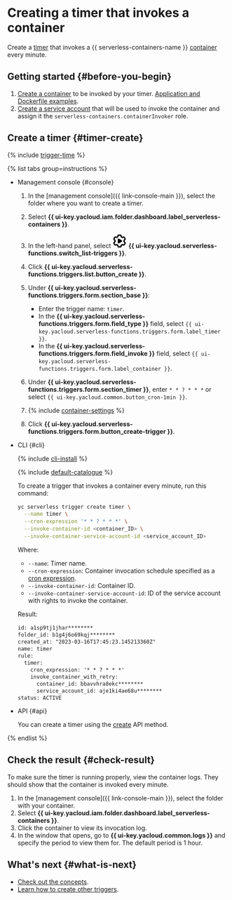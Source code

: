 # Creating a timer that invokes a container

Create a [timer](../concepts/trigger/timer.md) that invokes a {{ serverless-containers-name }} [container](../concepts/container.md) every minute.

## Getting started {#before-you-begin}

1. [Create a container](../operations/index.md#create-container) to be invoked by your timer. [Application and Dockerfile examples](container.md#examples).
1. [Create a service account](../../iam/operations/sa/create.md) that will be used to invoke the container and assign it the `serverless-containers.containerInvoker` role.

## Create a timer {#timer-create}

{% include [trigger-time](../../_includes/functions/trigger-time.md) %}

{% list tabs group=instructions %}

- Management console {#console}

   1. In the [management console]({{ link-console-main }}), select the folder where you want to create a timer.

   1. Select **{{ ui-key.yacloud.iam.folder.dashboard.label_serverless-containers }}**.

   1. In the left-hand panel, select ![image](../../_assets/console-icons/gear-play.svg) **{{ ui-key.yacloud.serverless-functions.switch_list-triggers }}**.

   1. Click **{{ ui-key.yacloud.serverless-functions.triggers.list.button_create }}**.

   1. Under **{{ ui-key.yacloud.serverless-functions.triggers.form.section_base }}**:

      * Enter the trigger name: `timer`.
      * In the **{{ ui-key.yacloud.serverless-functions.triggers.form.field_type }}** field, select `{{ ui-key.yacloud.serverless-functions.triggers.form.label_timer }}`.
      * In the **{{ ui-key.yacloud.serverless-functions.triggers.form.field_invoke }}** field, select `{{ ui-key.yacloud.serverless-functions.triggers.form.label_container }}`.

   1. Under **{{ ui-key.yacloud.serverless-functions.triggers.form.section_timer }}**, enter `* * ? * * *` or select `{{ ui-key.yacloud.common.button_cron-1min }}`.

   1. {% include [container-settings](../../_includes/serverless-containers/container-settings.md) %}

   1. Click **{{ ui-key.yacloud.serverless-functions.triggers.form.button_create-trigger }}**.

- CLI {#cli}

   {% include [cli-install](../../_includes/cli-install.md) %}

   {% include [default-catalogue](../../_includes/default-catalogue.md) %}

   To create a trigger that invokes a container every minute, run this command:

   ```bash
   yc serverless trigger create timer \
     --name timer \
     --cron-expression '* * ? * * *' \
     --invoke-container-id <container_ID> \
     --invoke-container-service-account-id <service_account_ID>
   ```

   Where:

   * `--name`: Timer name.
   * `--cron-expression`: Container invocation schedule specified as a [cron expression](../concepts/trigger/timer.md#cron-expression).
   * `--invoke-container-id`: Container ID.
   * `--invoke-container-service-account-id`: ID of the service account with rights to invoke the container.

   Result:

   ```text
   id: a1sp9tj1jhar********
   folder_id: b1g4j6o69kqj********
   created_at: "2023-03-16T17:45:23.145213360Z"
   name: timer
   rule:
     timer:
       cron_expression: '* * ? * * *'
       invoke_container_with_retry:
         container_id: bbavvhra8ekc********
         service_account_id: aje1ki4ae68u********
   status: ACTIVE
   ```

- API {#api}

   You can create a timer using the [create](../triggers/api-ref/Trigger/create.md) API method.

{% endlist %}

## Check the result {#check-result}

To make sure the timer is running properly, view the container logs. They should show that the container is invoked every minute.

1. In the [management console]({{ link-console-main }}), select the folder with your container.
1. Select **{{ ui-key.yacloud.iam.folder.dashboard.label_serverless-containers }}**.
1. Click the container to view its invocation log.
1. In the window that opens, go to **{{ ui-key.yacloud.common.logs }}** and specify the period to view them for. The default period is 1 hour.

## What's next {#what-is-next}

* [Check out the concepts](../concepts/trigger/index.md).
* [Learn how to create other triggers](../operations/index.md#create-trigger).